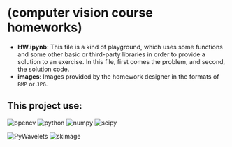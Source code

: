 # (computer vision course homeworks) 

- **HW.ipynb**: This file is a kind of playground, which uses some functions  and some other basic or third-party libraries in order to provide a solution to an exercise. In this file, first comes the problem, and second, the solution code.
- **images**: Images provided by the homework designer in the formats of `BMP` or `JPG`.

## This project use:

![opencv](https://img.shields.io/badge/opencv--red)
![python](https://img.shields.io/badge/python--blue)
![numpy](https://img.shields.io/badge/numpy-%20-lightgrey)
![scipy](https://img.shields.io/badge/scipy--blue)

![PyWavelets](https://img.shields.io/badge/PyWavelets--brightgreen)
![skimage](https://img.shields.io/badge/skimage--orange)





